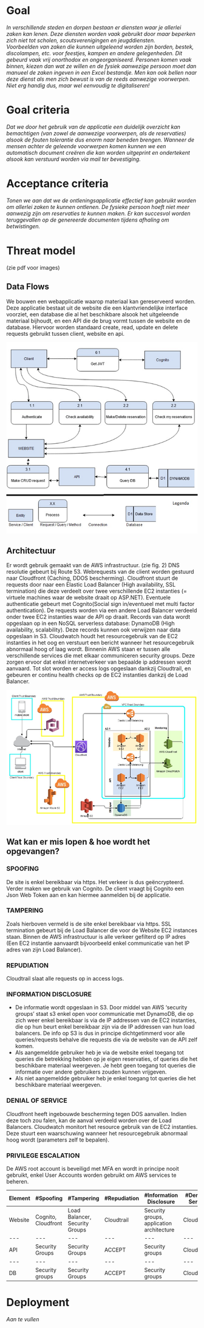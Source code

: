 # Goal
*In verschillende steden en dorpen bestaan er diensten waar je allerlei zaken kan lenen. Deze diensten worden vaak gebruikt door maar beperken zich niet tot scholen, scoutsverenigingen en jeugddiensten.  
Voorbeelden van zaken die kunnen uitgeleend worden zijn borden, bestek, discolampen, etc. voor feestjes, kampen en andere gelegenheden. 
Dit gebeurd vaak vrij onorthodox en ongeorganiseerd. Personen komen vaak binnen, kiezen dan wat ze willen en de fysiek aanwezige persoon moet dan manueel de zaken ingeven in een Excel bestandje. Men kan ook bellen naar deze dienst als men zich bewust is van de reeds aanwezige voorwerpen. Niet erg handig dus, maar wel eenvoudig te digitaliseren!*

# Goal criteria
*Dat we door het gebruik van de applicatie een duidelijk overzicht kan bemachtigen (van zowel de aanwezige voorwerpen, als de reservaties) alsook de fouten tolerantie dus enorm naar beneden brengen. Wanneer de mensen achter de geleende voorwerpen komen kunnen we een automatisch document creëren die kan worden uitgeprint en ondertekent alsook kan verstuurd worden via mail ter bevestiging.*
 
# Acceptance criteria
*Tonen we aan dat we de ontleningsapplicatie effectief kan gebruikt worden om allerlei zaken te kunnen ontlenen. De fysieke persoon hoeft niet meer aanwezig zijn om reservaties te kunnen maken. 
Er kan succesvol worden teruggevallen op de genereerde documenten tijdens afhaling om betwistingen.*

# Threat model
(zie pdf voor images)
## Data Flows 
We bouwen een webapplicatie waarop materiaal kan gereserveerd worden. Deze applicatie bestaat uit de website die een klantvriendelijke interface voorziet, een database die al het beschikbare alsook het uitgeleende materiaal bijhoudt, en een API die de brug vormt tussen de website en de database. Hiervoor worden standaard create, read, update en delete requests gebruikt tussen client, website en api. 

![flow](https://raw.githubusercontent.com/EHB-TI/web-app-low-expectations/main/FLOW.jpg)

## Architectuur 

Er wordt gebruik gemaakt van de AWS infrastructuur. (zie fig. 2)
DNS resolutie gebeurt bij Route 53.
Webrequests van de client worden gestuurd naar Cloudfront (Caching, DDOS bescherming). 
Cloudfront stuurt de requests door naar een Elastic Load Balancer (High availability, SSL termination) die deze verdeelt over twee verschillende EC2 instanties (= virtuele machines waar de website draait op ASP.NET). 
Eventuele authenticatie gebeurt met Cognito(Social sign in/eventueel met multi factor authentication).
De requests worden via een andere Load Balancer verdeeld onder twee EC2 instanties waar de API op draait.
Records van data wordt opgeslaan op in een NoSQL serverless database: DynamoDB (High availability, scalability).
Deze records kunnen ook verwijzen naar data opgeslaan in S3.
Cloudwatch houdt het resourcegebruik van de EC2 instanties in het oog en verstuurt een bericht wanneer het resourcegebruik abnormaal hoog of laag wordt.
Binnenin AWS staan er tussen alle verschillende services die met elkaar communiceren security groups. Deze zorgen ervoor dat enkel internetverkeer van bepaalde ip addressen wordt aanvaard.
Tot slot worden er access logs opgeslaan dankzij Cloudtrail, en gebeuren er continu health checks op de EC2 instanties dankzij de Load Balancer.

![architectuur](https://raw.githubusercontent.com/EHB-TI/web-app-low-expectations/main/Architecture.jpg)

## Wat kan er mis lopen & hoe wordt het opgevangen? 

### SPOOFING 
De site is enkel bereikbaar via https. Het verkeer is dus geëncrypteerd. Verder maken we gebruik van Cognito. De client vraagt bij Cognito een Json Web Token aan en kan hiermee aanmelden bij de applicatie. 

### TAMPERING
Zoals hierboven vermeld is de site enkel bereikbaar via https. SSL termination gebeurt bij de Load Balancer die voor de Website EC2 instances staan. 
Binnen de AWS infrastructuur is alle verkeer gefilterd op IP adres (Een EC2 instantie aanvaardt bijvoorbeeld enkel communicatie van het IP adres van zijn Load Balancer).
 
### REPUDIATION
Cloudtrail slaat alle requests op in access logs. 
 
### INFORMATION DISCLOSURE
- De informatie wordt opgeslaan in S3. Door middel van AWS ‘security groups’ staat s3 enkel open voor communicatie met DynamoDB, die op zich weer enkel bereikbaar is via de IP addressen van de EC2 instanties, die op hun beurt enkel bereikbaar zijn via de IP addressen van hun load balancers.
De info op S3 is dus in principe dichtgetimmerd voor alle queries/requests behalve die requests die via de website van de API zelf komen. 
- Als aangemeldde gebruiker heb je via de website enkel toegang tot queries die betrekking hebben op je eigen reservaties, of queries die het beschikbare materiaal weergeven. Je hebt geen toegang tot queries die informatie over andere gebruikers zouden kunnen vrijgeven.
- Als niet aangemeldde gebruiker heb je enkel toegang tot queries die het beschikbare materiaal weergeven.

 
### DENIAL OF SERVICE
Cloudfront heeft ingebouwde bescherming tegen DOS aanvallen. Indien deze toch zou falen, kan de aanval verdeeld worden over de Load Balancers.
Cloudwatch monitort het resource gebruik van de EC2 instanties. Deze stuurt een waarschuwing wanneer het resourcegebruik abnormaal hoog wordt (parameters zelf te bepalen).
 
 
### PRIVILEGE ESCALATION
De AWS root account is beveiligd met MFA en wordt in principe nooit gebruikt, enkel User Accounts worden gebruikt om AWS services te beheren. 


Element | #Spoofing | #Tampering | #Repudiation | #Information Disclosure | #Denial of Service | #Privilege escalation
--- | --- | --- | --- | --- | --- | --- 
Website | Cognito, Cloudfront | Load Balancer, Security Groups | Cloudtrail | Security groups, application architecture | Cloudfront | Cognito
--- | --- | --- | --- | --- | --- | --- 
API | Security Groups | Security Groups | ACCEPT | Security groups | CloudWatch | MITIGATE
--- | --- | --- | --- | --- | --- | --- 
DB | Security groups | Security Groups | ACCEPT | Security groups | CloudWatch | MITIGATE

# Deployment
*Aan te vullen*
